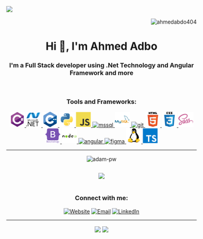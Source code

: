 <!-- Cover -->
![](https://github.com/halfrost/halfrost/blob/master/icons/header_.png)
<!-- about -->
<p align="right"> <img src="https://komarev.com/ghpvc/?username=ahmedabdo404&label=Profile%20views&color=0e75b6&style=flat" alt="ahmedabdo404" /> </p>
<h1 align="center">Hi 👋, I'm Ahmed Adbo</h1>
<h3 align="center">I'm a Full Stack developer using .Net Technology and Angular Framework and more</h3>

<br>
<!-- Tools and Frameworks -->
<h3 align="center">Tools and Frameworks:</h3>
<div align="center">
  <a href="https://www.w3schools.com/cs/" target="_blank" rel="noreferrer"> <img src="https://raw.githubusercontent.com/devicons/devicon/master/icons/csharp/csharp-original.svg" alt="csharp" width="40" height="40"/> </a>
  <a href="https://dotnet.microsoft.com/" target="_blank" rel="noreferrer"> <img src="https://raw.githubusercontent.com/devicons/devicon/master/icons/dot-net/dot-net-original-wordmark.svg" alt="dotnet" width="40" height="40"/> </a>
  <a href="https://www.w3schools.com/cpp/" target="_blank" rel="noreferrer"> <img src="https://raw.githubusercontent.com/devicons/devicon/master/icons/cplusplus/cplusplus-original.svg" alt="cplusplus" width="40" height="40"/> </a>
  <a href="https://www.python.org" target="_blank" rel="noreferrer"> <img src="https://raw.githubusercontent.com/devicons/devicon/master/icons/python/python-original.svg" alt="python" width="40" height="40"/> </a>
  <a href="https://developer.mozilla.org/en-US/docs/Web/JavaScript" target="_blank" rel="noreferrer"> <img src="https://raw.githubusercontent.com/devicons/devicon/master/icons/javascript/javascript-original.svg" alt="javascript" width="40" height="40"/> </a>
  <a href="https://www.microsoft.com/en-us/sql-server" target="_blank" rel="noreferrer"> <img src="https://www.svgrepo.com/show/303229/microsoft-sql-server-logo.svg" alt="mssql" width="40" height="40"/> </a>
  <a href="https://www.mysql.com/" target="_blank" rel="noreferrer"> <img src="https://raw.githubusercontent.com/devicons/devicon/master/icons/mysql/mysql-original-wordmark.svg" alt="mysql" width="40" height="40"/> </a>
  <a href="https://git-scm.com/" target="_blank" rel="noreferrer"> <img src="https://www.vectorlogo.zone/logos/git-scm/git-scm-icon.svg" alt="git" width="40" height="40"/> </a>
  <a href="https://www.w3.org/html/" target="_blank" rel="noreferrer"> <img src="https://raw.githubusercontent.com/devicons/devicon/master/icons/html5/html5-original-wordmark.svg" alt="html5" width="40" height="40"/> </a>
  <a href="https://www.w3schools.com/css/" target="_blank" rel="noreferrer"> <img src="https://raw.githubusercontent.com/devicons/devicon/master/icons/css3/css3-original-wordmark.svg" alt="css3" width="40" height="40"/> </a>
  <a href="https://sass-lang.com" target="_blank" rel="noreferrer"> <img src="https://raw.githubusercontent.com/devicons/devicon/master/icons/sass/sass-original.svg" alt="sass" width="40" height="40"/> </a>
  <a href="https://getbootstrap.com" target="_blank" rel="noreferrer"> <img src="https://raw.githubusercontent.com/devicons/devicon/master/icons/bootstrap/bootstrap-plain-wordmark.svg" alt="bootstrap" width="40" height="40"/> </a>
  <a href="https://nodejs.org" target="_blank" rel="noreferrer"> <img src="https://raw.githubusercontent.com/devicons/devicon/master/icons/nodejs/nodejs-original-wordmark.svg" alt="nodejs" width="40" height="40"/> </a>
  <a href="https://angular.io" target="_blank" rel="noreferrer"> <img src="https://angular.io/assets/images/logos/angular/angular.svg" alt="angular" width="40" height="40"/> </a>
  <a href="https://www.figma.com/" target="_blank" rel="noreferrer"> <img src="https://www.vectorlogo.zone/logos/figma/figma-icon.svg" alt="figma" width="40" height="40"/> </a>
  <a href="https://www.linux.org/" target="_blank" rel="noreferrer"> <img src="https://raw.githubusercontent.com/devicons/devicon/master/icons/linux/linux-original.svg" alt="linux" width="40" height="40"/> </a>
  <a href="https://www.typescriptlang.org/" target="_blank" rel="noreferrer"> <img src="https://raw.githubusercontent.com/devicons/devicon/master/icons/typescript/typescript-original.svg" alt="typescript" width="40" height="40"/> </a>
</div>

<hr>

<!-- gif image -->
<p align="center"><img align="center" src="https://github.com/Adam-pw/Adam-pw/blob/main/animation_500_kxa883sd.gif" alt="adam-pw" />

<!-- languages -->
<div align="center"
    style="display: flex;
    flex-direction: column;
    justify-content: center;
    align-items: center;">
  <p>
  <img height="50%" width="auto" src ="https://github-readme-stats.vercel.app/api/top-langs/?username=ahmedabdo404&layout=compact&hide_border=true&theme=darcula&bg_color=00000000&langs_count=6&hide=jupyter%20notebook,tex,css,php">
  </p>

<!-- contact -->
  <div align="center">
  <h3>Connect with me:</h3>

  <div>
  <span>
  <a href="https://www.ahmedelzahed.com" target="_blank"><img alt="Website" src="https://img.shields.io/badge/Website-ahmedelzahed.com-blue?style=flat-square&logo=google-chrome"></a>
  </span>

  <span>
  <a href="mailto:admin@ahmedelzahed.com" target="_blank"><img  alt="Email" src="https://img.shields.io/badge/Email-admin@ahmedelzahed.com-blue?style=flat-square&logo=gmail"></a>
  </span>

  <span>
  <a href="https://www.linkedin.com/in/ahmed-abdo-306259229/" target="_blank"><img  alt="LinkedIn" src="https://img.shields.io/badge/LinkedIn-ahmedAbdo-blue?style=flat-square&logo=linkedin"></a>
  </span>
</div>
</div>
</div>

<hr>

<!-- github status -->
<div align="center">
  <img align="center" height="50%" width="auto" src ="https://github-readme-stats.vercel.app/api?username=ahmedabdo404&show_icons=true&count_private=true&theme=darcula&hide_border=true&hide=issues,contribs&bg_color=00000000">

  <img align="center" src ="https://github-readme-streak-stats.herokuapp.com?user=ahmedabdo404&theme=darcula&hide_border=true&background=FFFFFF00">
  <br>
</div>
